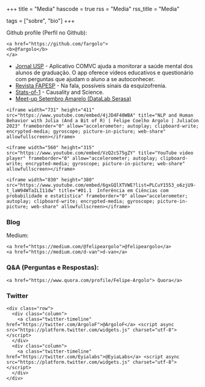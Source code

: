 +++
title = "Media"
hascode = true
rss = "Media"
rss_title = "Media"

tags = ["sobre", "bio"]
+++


Github profile (Perfil no Github):  
~~~
<a href="https://github.com/fargolo">
<b>@fargolo</b>
</a>
~~~ 


* [Jornal USP](https://jornal.usp.br/institucional/aplicativo-comvc-ajuda-a-monitorar-a-saude-mental-dos-alunos-de-graduacao/) - 
Aplicativo COMVC ajuda a monitorar a saúde mental dos alunos de graduação. O app oferece vídeos educativos e questionário com perguntas que ajudam o aluno a se autoconhecer.  
* [Revista FAPESP](https://revistapesquisa.fapesp.br/na-fala-possiveis-sinais-da-esquizofrenia/) -  Na fala, possíveis sinais da esquizofrenia.  
* [Stats-of-1](https://statsof1.org/causality-and-science/) - Causality and Science.  
* [Meet-up Setembro Amarelo (DataLab Serasa)](https://www.youtube.com/watch?v=VzQ2cS75gZY&list=PL0BvB19qtjrLm1-Kjk9kmrvT_CC_wMDMH)

~~~  
<iframe width="731" height="411" src="https://www.youtube.com/embed/4jJD4F40WBA" title="NLP and Human Behavior with Julia (And a Bit of R) | Felipe Coelho Argolo | JuliaCon 2023" frameborder="0" allow="accelerometer; autoplay; clipboard-write; encrypted-media; gyroscope; picture-in-picture; web-share" allowfullscreen></iframe>
~~~  

~~~  
<iframe width="560" height="315" src="https://www.youtube.com/embed/VzQ2cS75gZY" title="YouTube video player" frameborder="0" allow="accelerometer; autoplay; clipboard-write; encrypted-media; gyroscope; picture-in-picture; web-share" allowfullscreen></iframe>
~~~  

~~~   
<iframe width="830" height="380" src="https://www.youtube.com/embed/6gxGQlXTVWE?list=PLCuY1553_o6zjU9-t_laW94WTaILI11dw" title="#01.1  Inferência em Ciências com probabilidade e estatística" frameborder="0" allow="accelerometer; autoplay; clipboard-write; encrypted-media; gyroscope; picture-in-picture; web-share" allowfullscreen></iframe>
~~~  


### Blog  
Medium:    
~~~
<a href="https://medium.com/@felipeargolo">@felipeargolo</a>
<a href="https://medium.com/d-van">d-van</a>
~~~

### Q&A (Perguntas e Respostas):  
~~~
<a href="https://www.quora.com/profile/Felipe-Argolo"> Quora</a>
~~~

### Twitter  
~~~  
<div class="row">
  <div class="column">
	<a class="twitter-timeline" href="https://twitter.com/ArgoloF">@ArgoloF</a> <script async src="https://platform.twitter.com/widgets.js" charset="utf-8"></script>
  </div>
  <div class="column">
	<a class="twitter-timeline" href="https://twitter.com/Eyialabs">@EyiaLabs</a> <script async src="https://platform.twitter.com/widgets.js" charset="utf-8"></script>   
  </div>
</div> 

~~~   